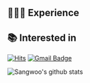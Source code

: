 ## 👩🏻‍💻 Experience



## 📚 Interested in


<div>
  
[![Hits](https://hits.seeyoufarm.com/api/count/incr/badge.svg?url=https%3A%2F%2Fgithub.com%2Fsangw3433%2Fhit-counter)](https://hits.seeyoufarm.com)
[![Gmail Badge](https://img.shields.io/badge/-Contact%20Me-d14836?style=flat-square&logo=Gmail&logoColor=white&link=mailto:jsw0413@gmail.com)](mailto:jsw0413@gmail.com)
</div>

<div>
  
![Sangwoo's github stats](https://github-readme-stats.vercel.app/api?username=sangw00&show_icons=true&theme=algolia)
</div>
